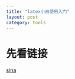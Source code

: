 ```yaml
---
title: "latex小白使用入门"
layout: post
category: tools
---
```


# 先看链接

[sina](http://blog.sina.com.cn/s/blog_90444ed201016iq6.html)
